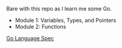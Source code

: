 Bare with this repo as I learn me some Go.

- Module 1: Variables, Types, and Pointers
- Module 2: Functions

[Go Language Spec](https://golang.org/ref/spec)
